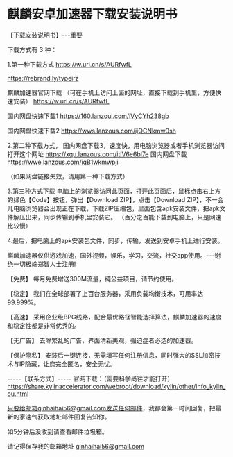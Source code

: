 # 麒麟安卓加速器下载安装说明书

【下载安装说明书】---重要


下载方式有 3 种：

1.第一种下载方式
https://w.url.cn/s/AURfwfL

https://rebrand.ly/typeirz

麒麟加速器官网下载 （可在手机上访问上面的网址，直接下载到手机里，方便快速安装）
https://w.url.cn/s/AURfwfL

国内网盘快速下载1 https://160.lanzoui.com/iVyCYh238gb

国内网盘快速下载2
https://wws.lanzous.com/ijQCNkmw0sh


2.第二种下载方式，
国内网盘下载3，速度快，用电脑浏览器或者手机浏览器访问打开这个网址
https://xqu.lanzous.com/itlV6e6bl7e
国内网盘下载
https://wwe.lanzous.com/iqB1wkmwpji

（如果网盘链接失效，请用第一种下载方式）



3.第三种方式下载
电脑上的浏览器访问此页面，打开此页面后，鼠标点击右上方的绿色【Code】按钮，弹出【Download ZIP】，点击【Download ZIP】，不一会儿电脑浏览器会出现正在下载，下载ZIP压缩包，里面包含apk安装文件，把apk文件解压出来，同步传输到手机里安装它。
（百分之百能下载到电脑上，只是网速比较慢）



4.最后，把电脑上的apk安装包文件，同步，传输，发送到安卓手机上进行安装。




麒麟加速器仅供游戏加速，国外视频，娱乐，学习，交流，社交app使用。---谢绝一切极端郑智人士注册!

【免费】 每月免费增送300M流量，纯公益项目，请节约使用。

【稳定】 我们在全球部署了上百台服务器，采用负载均衡技术，可用率达99.999%。

【高速】 采用企业级BPG线路，配合最优路径智能选择算法，麒麟加速器的速度和稳定性都是非常优秀的。

【无广告】 去除繁乱的广告，界面清新美观，强迫症者必选的加速器。

【保护隐私】 安装后一键连接，无需填写任何注册信息，同时强大的SSL加密技术与IP隐藏，让您完全匿名，安全无忧。

-----【联系方式】-----
官网下载：（需要科学尚往才能打开）
https://share.kylinaccelerator.com/webroot/download/kylin/other/info_kylin_ou.html

只要给邮箱qinhaihai56@gmail.com发送任何邮件，我都会第一时间回复，把最新的家速气获取地址邮件回复告知你。

如5分钟后没收到请查看邮件垃圾箱。

请记得保存我的邮箱地址  qinhaihai56@gmail.com





